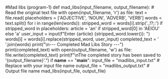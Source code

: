 #Mad libs (program-1)
def mad_libs(input_filename, output_filename):
    # Read the original text file
    with open(input_filename, 'r') as file:
        text = file.read(
    placeholders = ['ADJECTIVE', 'NOUN', 'ADVERB', 'VERB']
    words = text.split()
    for i in range(len(words)):
        stripped_word = words[i].strip('.,!?;:')
        if stripped_word in placeholders:
            article = 'an' if stripped_word[0] in 'AEIOU' else 'a'
            user_input = input(f"Enter {article} {stripped_word.lower()}: ")
            words[i] = words[i].replace(stripped_word, user_input)
    completed_text = ' '.join(words)
    print("\n--- Completed Mad Libs Story ---")
    print(completed_text)
    with open(output_filename, 'w') as file:
        file.write(completed_text)
    print(f"\nThe completed story has been saved to '{output_filename}'.")
if __name__ == "__main__":
    input_file = "madlibs_input.txt"  # Replace with your input file name
    output_file = "madlibs_output.txt"  # Output file name
    mad_libs(input_file, output_file)

